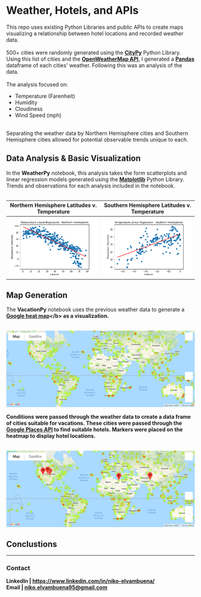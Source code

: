 # Weather, Hotels, and APIs

This repo uses existing Python Libraries and public APIs to create maps visualizing a relationship between hotel locations and recorded weather data.
<br>
<br>
500+ cities were randomly generated using the <b>[CityPy](https://pypi.python.org/pypi/citipy)</b> Python Library. Using this list of cities and the <b>[OpenWeatherMap API](https://openweathermap.org/api)</b>, I generated a <b>[Pandas](https://pandas.pydata.org/)</b> dataframe of each cities' weather. Following this was an analysis of the data.
<br>
<br>
The analysis focused on:
- Temperature (Farenheit)
- Humidity
- Cloudiness
- Wind Speed (mph)
<br>
Separating the weather data by Northern Hemisphere cities and Southern Hemisphere cities allowed for potential observable trends unique to each.
<br>

## Data Analysis & Basic Visualization

In the <b>WeatherPy</b> notebook, this analysis takes the form scatterplots and linear regression models generated using the <b>[Matplotlib](https://matplotlib.org/)</b> Python Library. Trends and observations for each analysis included in the notebook.
<br>
<br>

| Northern Hemisphere Latitudes v. Temperature | Southern Hemisphere Latitudes v. Temperature |
|------|------|
| ![Linear Regression - Northern Hemisphere Temperature](WeatherPy/visualizations/TempLinreg_North.png) | ![Linear Regression - Southern Hemisphere Temperature](WeatherPy/visualizations/TempLinreg_South.png) |

## Map Generation

The <b>VacationPy</b> notebook uses the previous weather data to generate a <b>[Google heat map](https://developers.google.com/maps/documentation/javascript/heatmaplayer#:~:text=A%20heatmap%20is%20a%20visualization,lower%20intensity%20will%20appear%20green.)</b> as a visualization.
<br>
<br>

![Heatmap](WeatherPy/visualizations/vacationPy_heatMap.png)

Conditions were passed through the weather data to create a data frame of cities suitable for vacations. These cities were passed through the <b>[Google Places API](https://developers.google.com/maps/documentation/places/web-service/overview)</b> to find suitable hotels. Markers were placed on the heatmap to display hotel locations.
<br>
<br>

![Heatmap with hotel marker locations](WeatherPy/visualizations/vacationPy_markerMap.png)

## Conclustions

---
### Contact
LinkedIn | https://www.linkedin.com/in/niko-elvambuena/
<br>
Email | niko.elvambuena95@gmail.com
